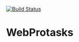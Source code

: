 [![Build Status](https://app.travis-ci.com/Albertocalib/WebProtasks.svg?branch=master)](https://app.travis-ci.com/Albertocalib/WebProtasks)
# WebProtasks

